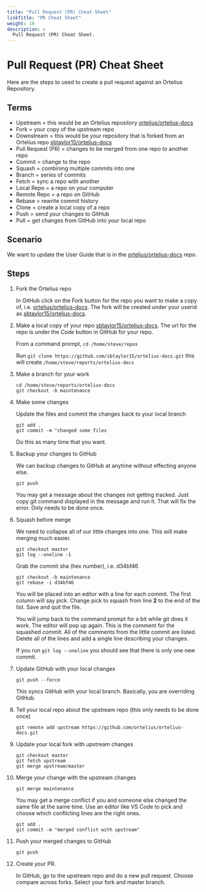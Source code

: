 ```yaml
---
title: "Pull Request (PR) Cheat Sheet"
linkTitle: "PR Cheat Sheet"
weight: 10
description: >
  Pull Request (PR) Cheat Sheet.
---
```


# Pull Request (PR) Cheat Sheet

Here are the steps to used to create a pull request against an Ortelius Repository.

## Terms

- Upstream = this would be an Ortelius repository [ortelius/ortelius-docs](https://github.com/ortelius/ortelius-docs)
- Fork = your copy of the upstream repo
- Downstream = this would be your repository that is forked from an Ortelius repo [sbtaylor15/ortelius-docs](https://github.com/sbtaylor15/ortelius-docs)
- Pull Request (PR) = changes to be merged from one repo to another repo
- Commit = change to the repo
- Squash = combining multiple commits into one
- Branch = series of commits
- Fetch = sync a repo with another
- Local Repo = a repo on your computer
- Remote Repo = a repo on GitHub
- Rebase = rewrite commit history
- Clone = create a local copy of a repo
- Push = send your changes to GitHub
- Pull = get changes from GitHub into your local repo

## Scenario

We want to update the User Guide that is in the [ortelius/ortelius-docs](https://github.com/ortelius/ortelius-docs) repo.

## Steps

1) Fork the Ortelius repo
   
   In GitHub click on the Fork button for the repo you want to make a copy of, i.e. [ortelius/ortelius-docs](https://github.com/ortelius/ortelius-docs).  The fork will be created under
   your userid as [sbtaylor15/ortelius-docs](https://github.com/sbtaylor15/ortelius-docs).

2) Make a local copy of your repo [sbtaylor15/ortelius-docs](https://github.com/sbtaylor15/ortelius-docs). The url for the repo is under the *Code* button in GitHub for your repo.

   From a command prompt, `cd /home/steve/repos`

   Run `git clone https://github.com/sbtaylor15/ortelius-docs.git` this will create `/home/steve/reports/ortelius-docs`

3) Make a branch for your work

   ```
   cd /home/steve/reports/ortelius-docs
   git checkout -b maintenance
   ``` 

4) Make some changes

   Update the files and commit the changes back to your local branch

   ```
   git add .
   git commit -m "changed some files
   ```

   Do this as many time that you want.

5) Backup your changes to GitHub

   We can backup changes to GitHub at anytime without effecting anyone else.

   ```
   git push
   ```

   You may get a message about the changes not getting tracked.  Just copy git command
   displayed in the message and run it.  That will fix the error. Only needs to be done once.

6) Squash before merge

   We need to collapse all of our little changes into one.  This will make merging much easier.

   ```
   git checkout master
   git log --oneline -1
   ``` 

   Grab the commit sha (hex number), i.e. d34bf46

   ```
   git checkout -b maintenance
   git rebase -i d34bf46
   ```

   You will be placed into an editor with a line for each commit.  The first column will say 
   pick.  Change pick to squash from line **2** to the end of the list.  Save and quit the file.

   You will jump back to the command prompt for a bit while git does it work.  The editor will
   pop up again.  This is the comment for the squashed commit.  All of the comments from the
   little commit are listed.  Delete all of the lines and add a single line describing your
   changes.

   If you run `git log --oneline` you should see that there is only one new commit.

7) Update GitHub with your local changes

    ```
    git push --force
    ```

    This syncs GitHub with your local branch.  Basically, you are overriding GitHub.

8) Tell your local repo about the upstream repo (this only needs to be done once)

   ```
   git remote add upstream https://github.com/ortelius/ortelius-docs.git
   ```

9) Update your local fork with upstream changes

   ```
   git checkout master
   git fetch upstream
   git merge upstream/master
   ```

10) Merge your change with the upstream changes

    ```
    git merge maintenance
    ```

    You may get a merge conflict if you and someone else changed the same file at the 
    same time.  Use an editor like VS Code to pick and choose which conflicting lines
    are the right ones.

    ```
    git add .
    git commit -m "merged conflict with upstream"
    ```

11) Push your merged changes to GitHub

    ```
    git push
    ```

12) Create your PR.

    In GitHub, go to the upstream repo and do a new pull request.  Choose compare across
    forks.  Select your fork and master branch.
